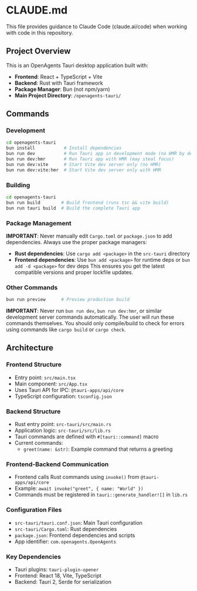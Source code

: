 # CLAUDE.md

This file provides guidance to Claude Code (claude.ai/code) when working with code in this repository.

## Project Overview

This is an OpenAgents Tauri desktop application built with:
- **Frontend**: React + TypeScript + Vite
- **Backend**: Rust with Tauri framework
- **Package Manager**: Bun (not npm/yarn)
- **Main Project Directory**: `/openagents-tauri/`

## Commands

### Development
```bash
cd openagents-tauri
bun install           # Install dependencies
bun run dev           # Run Tauri app in development mode (no HMR by default)
bun run dev:hmr       # Run Tauri app with HMR (may steal focus)
bun run dev:vite      # Start Vite dev server only (no HMR)
bun run dev:vite:hmr  # Start Vite dev server only with HMR
```

### Building
```bash
cd openagents-tauri
bun run build        # Build frontend (runs tsc && vite build)
bun run tauri build  # Build the complete Tauri app
```

### Package Management
**IMPORTANT**: Never manually edit `Cargo.toml` or `package.json` to add dependencies. Always use the proper package managers:
- **Rust dependencies**: Use `cargo add <package>` in the `src-tauri` directory
- **Frontend dependencies**: Use `bun add <package>` for runtime deps or `bun add -d <package>` for dev deps
This ensures you get the latest compatible versions and proper lockfile updates.

### Other Commands
```bash
bun run preview      # Preview production build
```

**IMPORTANT**: Never run `bun run dev`, `bun run dev:hmr`, or similar development server commands automatically. The user will run these commands themselves. You should only compile/build to check for errors using commands like `cargo build` or `cargo check`.

## Architecture

### Frontend Structure
- Entry point: `src/main.tsx`
- Main component: `src/App.tsx`
- Uses Tauri API for IPC: `@tauri-apps/api/core`
- TypeScript configuration: `tsconfig.json`

### Backend Structure
- Rust entry point: `src-tauri/src/main.rs`
- Application logic: `src-tauri/src/lib.rs`
- Tauri commands are defined with `#[tauri::command]` macro
- Current commands:
  - `greet(name: &str)`: Example command that returns a greeting

### Frontend-Backend Communication
- Frontend calls Rust commands using `invoke()` from `@tauri-apps/api/core`
- Example: `await invoke("greet", { name: "World" })`
- Commands must be registered in `tauri::generate_handler![]` in `lib.rs`

### Configuration Files
- `src-tauri/tauri.conf.json`: Main Tauri configuration
- `src-tauri/Cargo.toml`: Rust dependencies
- `package.json`: Frontend dependencies and scripts
- App identifier: `com.openagents.OpenAgents`

### Key Dependencies
- Tauri plugins: `tauri-plugin-opener`
- Frontend: React 18, Vite, TypeScript
- Backend: Tauri 2, Serde for serialization